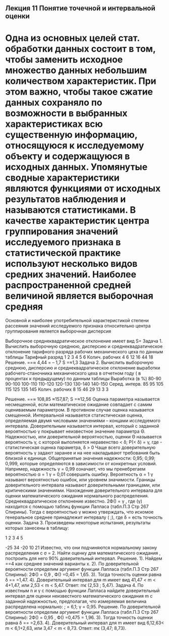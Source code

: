 ## Лекция 11 Понятие точечной и интервальной оценки

Одна из основных целей стат. обработки данных состоит в том, чтобы заменить исходное множество данных небольшим количеством характеристик. При этом важно, чтобы такое сжатие данных сохраняло по возможности в выбранных характеристиках всю существенную информацию, относящуюся к исследуемому объекту и содержащуюся в исходных данных. Упомянутые сводные характеристики являются функциями от исходных результатов наблюдения и называются статистиками. 
В качестве характеристик центра группирования значений исследуемого признака в статистической практике используют несколько видов средних значений. Наиболее распространенной средней величиной является выборочная средняя
 =
Основной и наиболее употребительной  характеристикой степени рассеяния значений  исследуемого признака  относительно центра группирования является выборочная дисперсия

Выборочное среднеквадратическое отклонение имеет вид
S=
Задача 1. Вычислить выборочную среднюю, дисперсию и среднеквадратическое отклонение тарифного разряда рабочих механического цеха по данным таблицы
Тарифный разряд
1
2
3
4
5
6
Колич. рабочих
4
6
12
16
44
18
Решение.
==≈ 4,44
= – 1,7
S =≈1,3
Задача 2.  Вычислить выборочную среднюю, дисперсию и среднеквадратическое отклонение выработки рабочего-станочника механического цеха в отчетном году ( в процентах к предыдущему) по данным таблицы
Выработка (в %)
80-90
90-100
100-110
110-120
120-130
130-140
140-150
Серед. интерв.
85
95
105
115
125
135
145
Колич. рабочих
8
15
46
29
13
3
3

Решение.
==≈ 108,85
≈157,87;
     S =≈12,56
Оценка параметра называется несмещенной, если математическое ожидание совпадает с самим оцениваемым параметром. В противном случае оценка называется смещенной.
Интервальной называется статистическая оценка, определяемая двумя числовыми значениями – концами исследуемого интервала. 
Доверительным называется интервал, который с заданной вероятностью γ покрывает неизвестное значение параметра Θ. Надежностью, или доверительной вероятностью, оценки Θ называется вероятность γ, с которой выполняется неравенство < δ;   Р(< δ) = γ, где  - статистическая оценка параметра, δ > 0
Чаще всего доверительную вероятность γ задают заранее и на нее накладывают требования быть близкой к единице. Общепринятые значения надежности: 0,95; 0,99; 0,999, которые определяются в зависимости от конкретных условий. Например, надежность γ = 0,99 означает, что мы пренебрегаем вероятностью α = 1 γ =  0,01 совершить ошибку. Вероятность α = 1 γ называют вероятностью ошибок, или уровнем значимости. Границы доверительного интервала называют доверительными границами, или критическими значениями.
Нахождение доверительного интервала для оценки математического ожидания нормального распределения. Среднеквадратическое отклонение известно.
2Ф() = γ , где (γ) находится с помощью таблиц функции Лапласа (табл.П.3 Стр 267 Спирины). Тогда с вероятностью γ можно утверждать, что искомое генеральное среднее принадлежит интервалу        ( ;), где δ = есть точность оценки.
Задача 3.  Произведены некоторые испытания, результаты которых занесены в таблицу: 

1
2
3
4
5

-25
34
-20
10
21
Известно, что они подчиняются нормальному закону распределения с  σ = 2. Найти оценку для математического ожидания , построить для него 90% доверительный интервал.
Решение. 
1). Найдем ==4 как среднее значений варианты х.
2). По доверительной вероятности определим аргумент функции Лапласа (табл.П.3 Стр 267 Спирины): 2Ф() = 0,9 , Ф() =0,45 
 = 1,65.
3). Тогда точность оценки равна δ == =1,47.
4). Доверительный интервал для m имеет вид 41,47 < m < 4+1,47, или 2,53 < m < 5,47. 
Ответ:  mϵ (2,53 ; 5,47).
Задача 4.
По известным n и γ с помощью функции Лапласа найдите доверительный интервал для оценки неизвестного математического ожидания m  с заданной надежностью, предполагая, что измеряемая величина распределена нормально: ;  = 6,1;  γ = 0,95.
Решение.
По доверительной вероятности определим аргумент функции Лапласа (табл.П.3 Стр 267 Спирины): 2Ф() = 0,95 , Ф() =0,475 
 = 1,96.
3). Тогда точность оценки равна δ == =2,63.
4). Доверительный интервал для m имеет вид 6,12,63< m < 6,1+2,63, или 3,47 < m < 8,73. 
Ответ:  mϵ (3,47; 8,73).